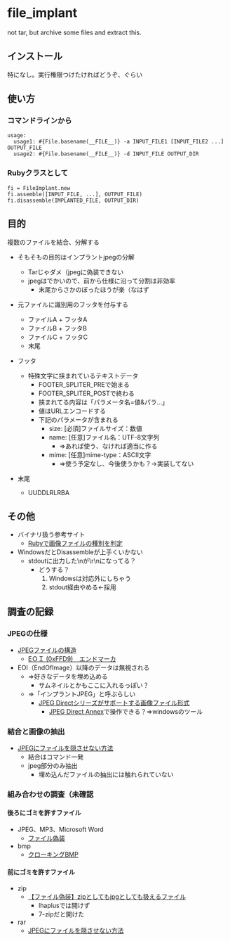 # file_implant
not tar, but archive some files and extract this.

## インストール

特になし。実行権限つけたければどうぞ、ぐらい

## 使い方

### コマンドラインから
```
usage:
  usage1: #{File.basename(__FILE__)} -a INPUT_FILE1 [INPUT_FILE2 ...] OUTPUT_FILE
  usage2: #{File.basename(__FILE__)} -d INPUT_FILE OUTPUT_DIR
```

### Rubyクラスとして
```rby
fi = FileImplant.new
fi.assemble([INPUT_FILE, ...], OUTPUT_FILE)
fi.disassemble(IMPLANTED_FILE, OUTPUT_DIR)
```

## 目的
複数のファイルを結合、分解する
* そもそもの目的はインプラントjpegの分解
  * Tarじゃダメ（jpegに偽装できない
  * jpegはでかいので、前から仕様に沿って分割は非効率
    * 末尾からさかのぼったほうが楽（なはず

* 元ファイルに識別用のフッタを付与する
  * ファイルA + フッタA
  * ファイルB + フッタB
  * ファイルC + フッタC
  * 末尾
* フッタ
  * 特殊文字に挟まれているテキストデータ
    * FOOTER_SPLITER_PREで始まる
    * FOOTER_SPLITER_POSTで終わる
    * 挟まれてる内容は「パラメータ名=値&パラ...」
    * 値はURLエンコードする
    * 下記のパラメータが含まれる
      * size: [必須]ファイルサイズ：数値
      * name: [任意]ファイル名：UTF-8文字列
        * ⇒あれば使う、なければ適当に作る
      * mime: [任意]mime-type：ASCII文字
        * ⇒使う予定なし、今後使うかも？→実装してない
* 末尾
  * UUDDLRLRBA

## その他

* バイナリ扱う参考サイト
  * [Rubyで画像ファイルの種別を判定](https://morizyun.github.io/ruby/tips-image-type-check-png-jpeg-gif.html)
* WindowsだとDisassembleが上手くいかない
  * stdoutに出力した\nが\r\nになってる？
    * どうする？
      1. Windowsは対応外にしちゃう
      2. stdout経由やめる←採用

## 調査の記録

### JPEGの仕様
* [JPEGファイルの構造](https://hp.vector.co.jp/authors/VA032610/JPEGFormat/StructureOfJPEG.htm)
  * [EＯＩ (0xFFD9)　エンドマーカ](https://hp.vector.co.jp/authors/VA032610/JPEGFormat/marker/EOI.htm)
* EOI（EndOfImage）以降のデータは無視される
  * ⇒好きなデータを埋め込める
    * サムネイルとかもここに入れるっぽい？
  * ⇒「インプラントJPEG」と呼ぶらしい
    * [JPEG Directシリーズがサポートする画像ファイル形式](http://hp.vector.co.jp/authors/VA007786/file.html)
       * [JPEG Direct Annex](http://hp.vector.co.jp/authors/VA007786/jda.html)で操作できる？⇒windowsのツール

### 結合と画像の抽出
* [JPEGにファイルを隠させない方法](http://blog.livedoor.jp/dankogai/archives/50661794.html)
  * 結合はコマンド一発
  * jpeg部分のみ抽出
    * 埋め込んだファイルの抽出には触れられていない

### 組み合わせの調査（未確認

#### 後ろにゴミを許すファイル
* JPEG、MP3、Microsoft Word
  * [ファイル偽装](https://ja.wikipedia.org/wiki/ファイル偽装)
* bmp
  * [クローキングBMP](https://www.wdic.org/w/TECH/クローキングBMP)

#### 前にゴミを許すファイル
* zip
  * [【ファイル偽装】zipとしてもjpgとしても扱えるファイル](https://blog.kassyi.com/2013/01/zjpjpg.html)
      * lhaplusでは開けず
      * 7-zipだと開けた
* rar
  * [JPEGにファイルを隠させない方法](http://blog.livedoor.jp/dankogai/archives/50661794.html)


